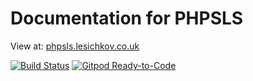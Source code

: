 # Documentation for PHPSLS

View at: [phpsls.lesichkov.co.uk](http://phpsls.lesichkov.co.uk)

[![Build Status](https://img.shields.io/travis/lesichkovm/phpslsdoc/master.svg?style=flat-square)](https://travis-ci.com/lesichkovm/phpslsdoc)
[![Gitpod Ready-to-Code](https://img.shields.io/badge/Gitpod-Ready--to--Code-blue?logo=gitpod)](https://gitpod.io/#https://github.com/lesichkovm/phpslsdoc) 
